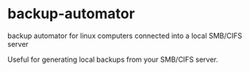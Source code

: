# backup-automator
backup automator for linux computers connected into a local SMB/CIFS server

Useful for generating local backups from your SMB/CIFS server.
